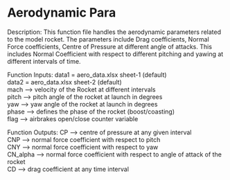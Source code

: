 # Aerodynamic Para

Description: This function file handles the aerodynamic parameters related to the model rocket. 
The parameters include Drag coefficients, Normal Force coefficients, Centre of Pressure
at different angle of attacks. This includes Normal Coefficient with respect to different
pitching and yawing at different intervals of time.  

Function Inputs:
               data1 = aero_data.xlsx sheet-1 (default) </br>
               data2 = aero_data.xlsx sheet-2 (default) </br>
               mach --> velocity of the Rocket at different intervals </br>
               pitch --> pitch angle of the rocket at launch in degrees </br>
               yaw --> yaw angle of the rocket at launch in degrees </br>
               phase --> defines the phase of the rocket (boost/coasting) </br>
               flag --> airbrakes open/close counter variable </br>

Function Outputs: 
               CP --> centre of pressure at any given interval </br>
               CNP --> normal force coefficient with respect to pitch </br>
               CNY --> normal force coefficient with respect to yaw </br>
               CN_alpha --> normal force coefficient with respect to angle of attack of the rocket </br>
               CD --> drag coefficient at any time interval </br>